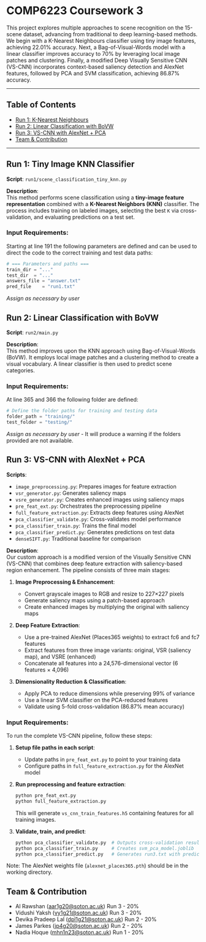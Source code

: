 # COMP6223 Coursework 3

This project explores multiple approaches to scene recognition on the 15-scene dataset, advancing from traditional to deep learning-based methods. We begin with a K-Nearest Neighbours classifier using tiny image features, achieving 22.01% accuracy. Next, a Bag-of-Visual-Words model with a linear classifier improves accuracy to 70% by leveraging local image patches and clustering. Finally, a modified Deep Visually Sensitive CNN (VS-CNN) incorporates context-based saliency detection and AlexNet features, followed by PCA and SVM classification, achieving 86.87% accuracy.

---

## Table of Contents

- [Run 1: K-Nearest Neighbours](#run-1-tiny-image-knn-classifier)
- [Run 2: Linear Classification with BoVW](#run-2-linear-classification-with-bovw)
- [Run 3: VS-CNN with AlexNet + PCA](#run-3-vs-cnn-with-alexnet--pca)
- [Team & Contribution](#team--contribution)

---

## Run 1: Tiny Image KNN Classifier

**Script**: `run1/scene_classification_tiny_knn.py`  

**Description**:  
This method performs scene classification using a **tiny-image feature representation** combined with a **K-Nearest Neighbors (KNN)** classifier. The process includes training on labeled images, selecting the best `K` via cross-validation, and evaluating predictions on a test set.

### Input Requirements:

Starting at line 191 the following parameters are defined and can be used to direct the code to the correct training and test data paths:

```python
# === Parameters and paths ===
train_dir = "..."
test_dir  = "..."
answers_file = "answer.txt"
pred_file    = "run1.txt"
```

_Assign as necessary by user_

## Run 2: Linear Classification with BoVW

**Script**: `run2/main.py`  

**Description**:  
This method improves upon the KNN approach using Bag-of-Visual-Words (BoVW). It employs local image patches and a clustering method to create a visual vocabulary. A linear classifier is then used to predict scene categories.

### Input Requirements:

At line 365 and 366 the following folder are defined:

```python
# Define the folder paths for training and testing data
folder_path = "training/"
test_folder = "testing/"
```

_Assign as necessary by user_ - It will produce a warning if the folders provided are not available.

## Run 3: VS-CNN with AlexNet + PCA

**Scripts**:  
- `image_preprocessing.py`: Prepares images for feature extraction
- `vsr_generator.py`: Generates saliency maps
- `vsre_generator.py`: Creates enhanced images using saliency maps
- `pre_feat_ext.py`: Orchestrates the preprocessing pipeline
- `full_feature_extraction.py`: Extracts deep features using AlexNet
- `pca_classifier_validate.py`: Cross-validates model performance
- `pca_classifier_train.py`: Trains the final model
- `pca_classifier_predict.py`: Generates predictions on test data
- `denseSIFT.py`: Traditional baseline for comparison

**Description**:  
Our custom approach is a modified version of the Visually Sensitive CNN (VS-CNN) that combines deep feature extraction with saliency-based region enhancement. The pipeline consists of three main stages:

1. **Image Preprocessing & Enhancement**:
   - Convert grayscale images to RGB and resize to 227×227 pixels
   - Generate saliency maps using a patch-based approach
   - Create enhanced images by multiplying the original with saliency maps

2. **Deep Feature Extraction**:
   - Use a pre-trained AlexNet (Places365 weights) to extract fc6 and fc7 features
   - Extract features from three image variants: original, VSR (saliency map), and VSRE (enhanced)
   - Concatenate all features into a 24,576-dimensional vector (6 features × 4,096)

3. **Dimensionality Reduction & Classification**:
   - Apply PCA to reduce dimensions while preserving 99% of variance
   - Use a linear SVM classifier on the PCA-reduced features
   - Validate using 5-fold cross-validation (86.87% mean accuracy)

### Input Requirements:

To run the complete VS-CNN pipeline, follow these steps:

1. **Setup file paths in each script**:
   - Update paths in `pre_feat_ext.py` to point to your training data
   - Configure paths in `full_feature_extraction.py` for the AlexNet model

2. **Run preprocessing and feature extraction**:
   ```bash
   python pre_feat_ext.py
   python full_feature_extraction.py
   ```
   This will generate `vs_cnn_train_features.h5` containing features for all training images.

3. **Validate, train, and predict**:
   ```bash
   python pca_classifier_validate.py  # Outputs cross-validation results
   python pca_classifier_train.py     # Creates svm_pca_model.joblib
   python pca_classifier_predict.py   # Generates run3.txt with predictions
   ```

Note: The AlexNet weights file (`alexnet_places365.pth`) should be in the working directory.

## Team & Contribution

- Al Rawshan (aar1g20@soton.ac.uk)          Run 3 - 20%
- Vidushi Yaksh (vy1g21@soton.ac.uk)        Run 3 - 20%
- Devika Pradeep Lal (dpl1g21@soton.ac.uk)  Run 2 - 20%
- James Parkes (jp4g20@soton.ac.uk)         Run 2 - 20%
- Nadia Hoque (mhn1n23@soton.ac.uk)         Run 1 - 20%